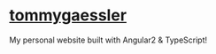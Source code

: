 # [tommygaessler](https://tommygaessler.com)

My personal website built with Angular2 & TypeScript!
